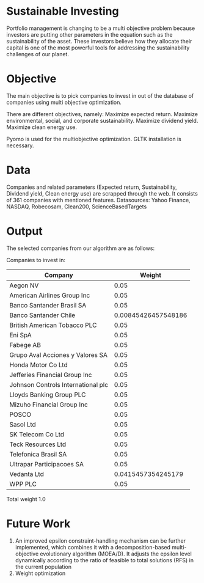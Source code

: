 # Sustainable Investing

Portfolio management is changing to be a multi objective problem because investors are putting other parameters in the equation such as the sustainability of the asset. 
These investors believe how they allocate their capital is one of the most powerful tools for addressing the sustainability challenges of our planet.

# Objective

The main objective is to pick companies to invest in out of the database of companies using multi objective optimization. 

There are different objectives, namely: 
Maximize expected return.
Maximize environmental, social, and corporate sustainability.
Maximize dividend yield.
Maximize clean energy use.

Pyomo is used for the multiobjective optimization. GLTK installation is necessary. 

# Data

Companies and related parameters (Expected return, Sustainability, Dividend yield, Clean energy use) are scrapped through the web. It consists of 361 companies with mentioned features.
Datasources: Yahoo Finance, NASDAQ, Robecosam, Clean200, ScienceBasedTargets 

# Output

The selected companies from our algorithm are as follows:


Companies to invest in:

| Company | Weight|
| ------- | ------- |
|Aegon NV | 0.05|
| American Airlines Group Inc |0.05|
 |Banco Santander Brasil SA |0.05|
| Banco Santander Chile |0.00845426457548186
 |British American Tobacco PLC| 0.05
 |Eni SpA| 0.05
| Fabege AB| 0.05
 |Grupo Aval Acciones y Valores SA |0.05
 |Honda Motor Co Ltd |0.05
 |Jefferies Financial Group Inc |0.05
 |Johnson Controls International plc |0.05
 |Lloyds Banking Group PLC |0.05
 |Mizuho Financial Group Inc |0.05
| POSCO |0.05
 |Sasol Ltd| 0.05
| SK Telecom Co Ltd |0.05
 |Teck Resources Ltd |0.05
| Telefonica Brasil SA| 0.05
 |Ultrapar Participacoes SA |0.05
 |Vedanta Ltd |0.0415457354245179
 |WPP PLC| 0.05
 
Total weight 1.0

# Future Work
1. An improved epsilon constraint-handling mechanism can be further implemented, which combines it with a decomposition-based multi-objective evolutionary algorithm (MOEA/D). 
It adjusts the epsilon level dynamically according to the ratio of feasible to total solutions (RFS) in the current population 
2. Weight optimization
